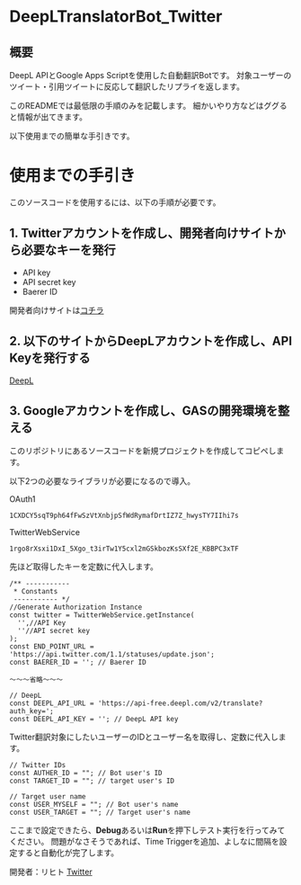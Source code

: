 # DeepLTranslatorBot_Twitter

## 概要

DeepL APIとGoogle Apps Scriptを使用した自動翻訳Botです。 
対象ユーザーのツイート・引用ツイートに反応して翻訳したリプライを返します。

このREADMEでは最低限の手順のみを記載します。
細かいやり方などはググると情報が出てきます。

以下使用までの簡単な手引きです。


# 使用までの手引き
このソースコードを使用するには、以下の手順が必要です。

## 1. Twitterアカウントを作成し、開発者向けサイトから必要なキーを発行 
- API key 
- API secret key
- Baerer ID
	
開発者向けサイトは[コチラ](https://developer.twitter.com/en)

## 2. 以下のサイトからDeepLアカウントを作成し、API Keyを発行する


[DeepL](https://www.deepl.com/pro-api?cta=header-pro-api)


## 3. Googleアカウントを作成し、GASの開発環境を整える

このリポジトリにあるソースコードを新規プロジェクトを作成してコピペします。

以下2つの必要なライブラリが必要になるので導入。

OAuth1
```
1CXDCY5sqT9ph64fFwSzVtXnbjpSfWdRymafDrtIZ7Z_hwysTY7IIhi7s
```

TwitterWebService
```
1rgo8rXsxi1DxI_5Xgo_t3irTw1Y5cxl2mGSkbozKsSXf2E_KBBPC3xTF
```

先ほど取得したキーを定数に代入します。

```
/** -----------
 * Constants
 ----------- */
//Generate Authorization Instance
const twitter = TwitterWebService.getInstance(
  '',//API Key
  ''//API secret key
);
const END_POINT_URL = 'https://api.twitter.com/1.1/statuses/update.json';
const BAERER_ID = ''; // Baerer ID

〜〜〜省略〜〜〜

// DeepL
const DEEPL_API_URL = 'https://api-free.deepl.com/v2/translate?auth_key=';
const DEEPL_API_KEY = ''; // DeepL API key
```

Twitter翻訳対象にしたいユーザーのIDとユーザー名を取得し、定数に代入します。

```
// Twitter IDs
const AUTHER_ID = ""; // Bot user's ID
const TARGET_ID = ""; // target user's ID

// Target user name
const USER_MYSELF = ""; // Bot user's name
const USER_TARGET = ""; // Target user's name
```

ここまで設定できたら、**Debug**あるいは**Run**を押下しテスト実行を行ってみてください。
問題がなさそうであれば、Time Triggerを追加、よしなに間隔を設定すると自動化が完了します。


開発者：リヒト
[Twitter](https://twitter.com/EldLicht) 
